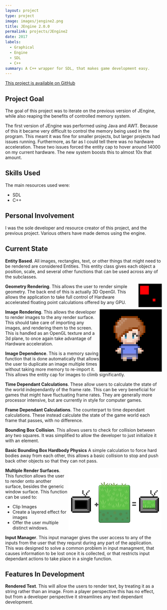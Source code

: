 ```yaml
---
layout: project
type: project
image: images/jengine2.png
title: JEngine 2.0.0
permalink: projects/JEngine2
date: 2017
labels:
  - Graphical
  - Engine
  - SDL
  - C++
summary: A C++ wrapper for SDL, that makes game development easy.  
---
```


[This project is available on GitHub](https://github.com/joryleech/JEngineCPP)
## Project Goal

The goal of this project was to iterate on the previous version of JEngine, while also reaping the benefits of controlled memory system.

The first version of JEngine was performed using Java and AWT. Because of this it became very difficult to control the memory being used in the program. This meant it was fine for smaller projects, but larger projects had issues running. Furthermore, as far as I could tell there was no hardware acceleration. 
These two issues forced the entity cap to hover around 14000 on my current hardware. The new system boosts this to almost 10x that amount. 

## Skills Used

The main resources used were:
* SDL
* C++ 

## Personal Involvement

  I was the sole developer and resource creator of this project, and the previous project. Various others have made demos using the engine.

## Current State
 
  **Entity Based**. All images, rectangles, text, or other things that might need to be rendered are considered Entities. This entity class gives each object a position, scale, and several other functions that can be used across any of the subclasses.

  <img class="" style="float:right;max-width:75px;" src="../images/jengine2/rectprim.png">

  **Geometry Rendering**. This allows the user to render simple geometry. The back end of this is actually 3D OpenGl. This allows the application to take full control of Hardware accelerated floating point calculations offered by any GPU.
  
  <img class="" style="float:right;max-width:200px;" src="../images/jengine2/spriterender.png">
  
  **Image Rendering**. This allows the developer to render images to the any render surface. This should take care of importing any images, and rendering them to the screen. This is handled as an OpenGL texture and a 3d plane, to once again take advantage of Hardware acceleration.
  
  **Image Dependence**. This is a memory saving function that is done automatically that allows the user to duplicate an image multiple times without taking more memory to re-import it. This allows the entity cap for images to climb significantly. 
  
  **Time Dependant Calculations**. These allow users to calculate the state of the world independantly of the frame rate. This can be very beneficial for games that might have fluctuating frame rates. They are generally more processor intensive, but are currently in style for computer games.
  
  **Frame Dependant Calculations**. The counterpart to time dependant calculations. These instead calculate the state of the game world each frame that passes, with no difference.
  
  **Bounding Box Collision**. This allows users to check for collision between any two squares. It was simplified to allow the developer to just initialize it with an element. 
  
  **Basic Bounding Box Hardbody Physics** A simple calculation to force hard bodies away from each other, this allows a basic collision to stop and push back other objects so that they can not pass. 
  
  
<img class="" style="float:right;max-width:300px;" src="../images/jengine2/multiplerendersurf.png">
  
  **Multiple Render Surfaces**. This function allows the user to render onto another surface, besides the generic window surface. This function can be used to: 
  * Clip Images
  * Create a  layered effect for images
  * Offer the user multiple distinct windows.
  
  **Input Manager**. This input manager gives the user access to any of the inputs from the user that they requrst during any part of the application. This was designed to solve a common problem in input managment, that causes information to be lost once it is collected, or that restricts input dependant actions to take place in a single function.
   

## Features In Development
  **Rendered Text**. This will allow the users to render text, by treating it as a string rather than an image. From a player perspective this has no effect, but from a developer perspective it streamlines any text dependant development.
